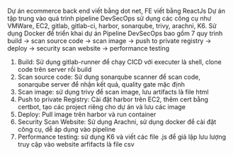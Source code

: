 Dự án ecommerce back end viết bằng dot net, FE viết bằng ReactJs
Dự án tập trung vào quá trình pipeline DevSecOps sử dụng các công cụ như VMWare, EC2, gitlab, gitlab-ci, harbor, sonarqube, trivy, arachni, K6. Sử dụng Docker để triển khai dự án
Pipeline DevSecOps bao gồm 7 quy trình build -> scan source code -> scan image -> push to private registry -> deploy -> security scan website -> performance testing
1. Build: Sử dụng gitlab-runner để chạy CICD với executer là shell, clone code trên server rồi build
2. Scan source code: Sử dụng sonarqube scanner để scan code, sonarqube server để nhận kết quả, quality gate mặc định
3. Scan image: sử dụng trivy để scan image, lưu artifacts là file html
4. Push to private Registry: Cài đặt harbor trên EC2, thêm cert bằng certbot, tạo các project riêng cho dự án và lưu các image
5. Deploy: Pull image trên harbor và run container
6. Security Scan Website: Sử dụng Arachni, sử dụng docker để cài đặt công cụ, dễ áp dụng vào pipeline
7. Performance testing: sử dụng K6 và viết các file .js để giả lập lưu lượng truy cập vào website arfifacts là file csv

